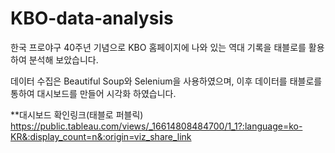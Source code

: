 # KBO-data-analysis

한국 프로야구 40주년 기념으로 KBO 홈페이지에 나와 있는 역대 기록을 태블로를 활용하여 분석해 보았습니다.

데이터 수집은 Beautiful Soup와 Selenium을 사용하였으며, 이후 데이터를 태블로를 통하여 대시보드를 만들어 시각화 하였습니다.

**대시보드 확인링크(태블로 퍼블릭)
https://public.tableau.com/views/_16614808484700/1_1?:language=ko-KR&:display_count=n&:origin=viz_share_link
